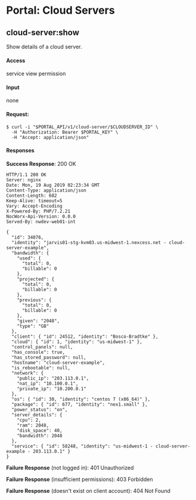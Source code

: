 # Portal: Cloud Servers

## cloud-server:show
Show details of a cloud server.

#### Access
service view permission

#### Input
none

#### Request:
```
$ curl -i "$PORTAL_API/v1/cloud-server/$CLOUDSERVER_ID" \
  -H "Authorization: Bearer $PORTAL_KEY" \
  -H "Accept: application/json"
```

#### Responses
**Success Response**: 200 OK
```
HTTP/1.1 200 OK
Server: nginx
Date: Mon, 19 Aug 2019 02:23:34 GMT
Content-Type: application/json
Content-Length: 682
Keep-Alive: timeout=5
Vary: Accept-Encoding
X-Powered-By: PHP/7.2.21
NocWorx-Api-Version: 0.0.0
Served-By: nwdev-web01-int

{
  "id": 34076,
  "identity": "jarvis01-stg-kvm03.us-midwest-1.nexcess.net - cloud-server-example",
  "bandwidth": {
    "used": {
      "total": 0,
      "billable": 0
    },
    "projected": {
      "total": 0,
      "billable": 0
    },
    "previous": {
      "total": 0,
      "billable": 0
    },
    "given": "2048",
    "type": "GB"
  },
  "client": { "id": 24512, "identity": "Bosco-Bradtke" },
  "cloud": { "id": 1, "identity": "us-midwest-1" },
  "control_panels": null,
  "has_console": true,
  "has_stored_password": null,
  "hostname": "cloud-server-example",
  "is_rebootable": null,
  "network": {
    "public_ip": "203.113.0.1",
    "nat_ip": "10.100.0.1",
    "private_ip": "10.200.0.1"
  },
  "os": { "id": 30, "identity": "centos 7 (x86_64)" },
  "package": { "id": 677, "identity": "nex1.small" },
  "power_status": "on",
  "server_details": {
    "cpu": 2,
    "ram": 2048,
    "disk_space": 40,
    "bandwidth": 2048
  },
  "service": { "id": 58248, "identity": "us-midwest-1 - cloud-server-example - 203.113.0.1" }
}
```

**Failure Response** (not logged in): 401 Unauthorized

**Failure Response** (insufficient permissions): 403 Forbidden

**Failure Response** (doesn't exist on client account): 404 Not Found

